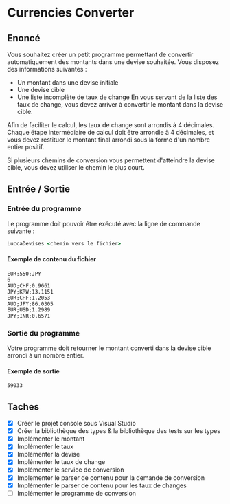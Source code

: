 # Currencies Converter

## Enoncé

Vous souhaitez créer un petit programme permettant de convertir automatiquement des montants dans une devise souhaitée.
Vous disposez des informations suivantes :
  - Un montant dans une devise initiale
  - Une devise cible
  - Une liste incomplète de taux de change
En vous servant de la liste des taux de change, vous devez arriver à convertir le montant dans la devise cible.

Afin de faciliter le calcul, les taux de change sont arrondis à 4 décimales. Chaque étape intermédiaire de calcul doit être arrondie à 4 décimales, et vous devez restituer le montant final arrondi sous la forme d'un nombre entier positif.

Si plusieurs chemins de conversion vous permettent d'atteindre la devise cible, vous devez utiliser le
chemin le plus court.

## Entrée / Sortie

### Entrée du programme

Le programme doit pouvoir être exécuté avec la ligne de commande suivante :

```cmd
LuccaDevises <chemin vers le fichier>
```

#### Exemple de contenu du fichier 

```
EUR;550;JPY
6
AUD;CHF;0.9661
JPY;KRW;13.1151
EUR;CHF;1.2053
AUD;JPY;86.0305
EUR;USD;1.2989
JPY;INR;0.6571
```

### Sortie du programme

Votre programme doit retourner le montant converti dans la devise cible arrondi à un nombre entier.

#### Exemple de sortie

```
59033
```

## Taches

  - [x] Créer le projet console sous Visual Studio
  - [x] Créer la bibliothèque des types & la bibliothèque des tests sur les types
  - [x] Implémenter le montant
  - [x] Implémenter le taux
  - [x] Implémenter la devise
  - [x] Implémenter le taux de change
  - [x] Implémenter le service de conversion
  - [x] Implementer le parser de contenu pour la demande de conversion
  - [x] Implémenter le parser de contenu pour les taux de changes
  - [ ] Implémenter le programme de conversion
